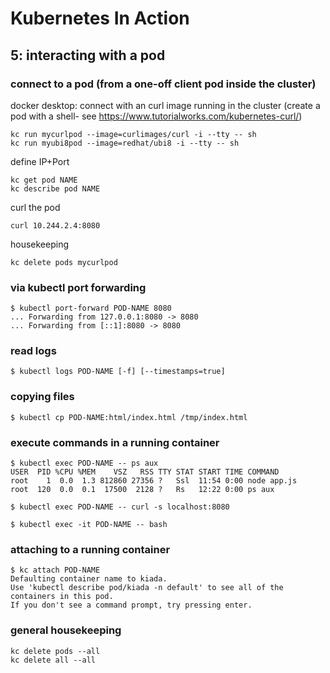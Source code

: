 # Kubernetes In Action

## 5: interacting with a pod

### connect to a pod (from a one-off client pod inside the cluster)

docker desktop: connect with an curl image running in the cluster (create a pod with a shell- see https://www.tutorialworks.com/kubernetes-curl/)

```
kc run mycurlpod --image=curlimages/curl -i --tty -- sh
kc run myubi8pod --image=redhat/ubi8 -i --tty -- sh
```

define IP+Port

```
kc get pod NAME
kc describe pod NAME 
```

curl the pod

```
curl 10.244.2.4:8080
```

housekeeping

```
kc delete pods mycurlpod
```

### via kubectl port forwarding

```
$ kubectl port-forward POD-NAME 8080
... Forwarding from 127.0.0.1:8080 -> 8080
... Forwarding from [::1]:8080 -> 8080
```

### read logs

```
$ kubectl logs POD-NAME [-f] [--timestamps=true]
```

### copying files

```
$ kubectl cp POD-NAME:html/index.html /tmp/index.html
```

### execute commands in a running container

```
$ kubectl exec POD-NAME -- ps aux
USER  PID %CPU %MEM    VSZ   RSS TTY STAT START TIME COMMAND
root    1  0.0  1.3 812860 27356 ?   Ssl  11:54 0:00 node app.js
root  120  0.0  0.1  17500  2128 ?   Rs   12:22 0:00 ps aux

$ kubectl exec POD-NAME -- curl -s localhost:8080

$ kubectl exec -it POD-NAME -- bash
```

### attaching to a running container

```
$ kc attach POD-NAME
Defaulting container name to kiada.
Use 'kubectl describe pod/kiada -n default' to see all of the containers in this pod.
If you don't see a command prompt, try pressing enter.
```
### general housekeeping

```
kc delete pods --all  
kc delete all --all
```